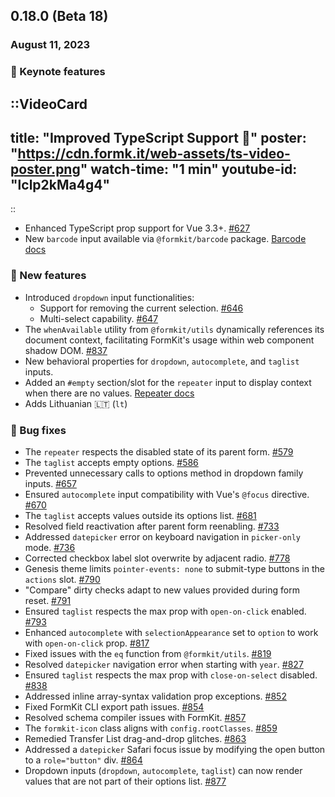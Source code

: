 ## 0.18.0 (Beta 18)

### August 11, 2023

### 🎉 Keynote features

::VideoCard
---
title: "Improved TypeScript Support 🎉"
poster: "https://cdn.formk.it/web-assets/ts-video-poster.png"
watch-time: "1 min"
youtube-id: "lclp2kMa4g4"
---
::

- Enhanced TypeScript prop support for Vue 3.3+. [#627](https://github.com/formkit/formkit/issues/627)
- New `barcode` input available via `@formkit/barcode` package. [Barcode docs](https://formkit.com/plugins/barcode)

### 💪 New features

- Introduced `dropdown` input functionalities:
  - Support for removing the current selection. [#646](https://github.com/formkit/formkit/issues/646)
  - Multi-select capability. [#647](https://github.com/formkit/formkit/issues/647)
- The `whenAvailable` utility from `@formkit/utils` dynamically references its document context, facilitating FormKit's usage within web component shadow DOM. [#837](https://github.com/formkit/formkit/issues/837)
- New behavioral properties for `dropdown`, `autocomplete`, and `taglist` inputs.
- Added an `#empty` section/slot for the `repeater` input to display context when there are no values. [Repeater docs](https://formkit.com/inputs/repeater#empty-state)
- Adds Lithuanian 🇱🇹 (`lt`)

### 🐛 Bug fixes

- The `repeater` respects the disabled state of its parent form. [#579](https://github.com/formkit/formkit/issues/579)
- The `taglist` accepts empty options. [#586](https://github.com/formkit/formkit/issues/586)
- Prevented unnecessary calls to options method in dropdown family inputs. [#657](https://github.com/formkit/formkit/issues/657)
- Ensured `autocomplete` input compatibility with Vue's `@focus` directive. [#670](https://github.com/formkit/formkit/issues/670)
- The `taglist` accepts values outside its options list. [#681](https://github.com/formkit/formkit/issues/681)
- Resolved field reactivation after parent form reenabling. [#733](https://github.com/formkit/formkit/issues/733)
- Addressed `datepicker` error on keyboard navigation in `picker-only` mode. [#736](https://github.com/formkit/formkit/issues/736)
- Corrected checkbox label slot overwrite by adjacent radio. [#778](https://github.com/formkit/formkit/issues/778)
- Genesis theme limits `pointer-events: none` to submit-type buttons in the `actions` slot. [#790](https://github.com/formkit/formkit/issues/790)
- "Compare" dirty checks adapt to new values provided during form reset. [#791](https://github.com/formkit/formkit/issues/791)
- Ensured `taglist` respects the max prop with `open-on-click` enabled. [#793](https://github.com/formkit/formkit/issues/793)
- Enhanced `autocomplete` with `selectionAppearance` set to `option` to work with `open-on-click` prop. [#817](https://github.com/formkit/formkit/issues/817)
- Fixed issues with the `eq` function from `@formkit/utils`. [#819](https://github.com/formkit/formkit/issues/819)
- Resolved `datepicker` navigation error when starting with `year`. [#827](https://github.com/formkit/formkit/issues/827)
- Ensured `taglist` respects the max prop with `close-on-select` disabled. [#838](https://github.com/formkit/formkit/issues/838)
- Addressed inline array-syntax validation prop exceptions. [#852](https://github.com/formkit/formkit/issues/852)
- Fixed FormKit CLI export path issues. [#854](https://github.com/formkit/formkit/issues/854)
- Resolved schema compiler issues with FormKit. [#857](https://github.com/formkit/formkit/issues/857)
- The `formkit-icon` class aligns with `config.rootClasses`. [#859](https://github.com/formkit/formkit/issues/859)
- Remedied Transfer List drag-and-drop glitches. [#863](https://github.com/formkit/formkit/issues/863)
- Addressed a `datepicker` Safari focus issue by modifying the open button to a `role="button"` div. [#864](https://github.com/formkit/formkit/issues/864)
- Dropdown inputs (`dropdown`, `autocomplete`, `taglist`) can now render values that are not part of their options list. [#877](https://github.com/formkit/formkit/issues/877)
